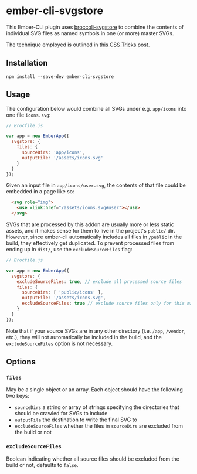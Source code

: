 # ember-cli-svgstore

This Ember-CLI plugin uses [broccoli-svgstore](https://github.com/jmarquis/broccoli-svgstore) to combine the contents
of individual SVG files as named symbols in one (or more) master SVGs.

The technique employed is outlined in [this CSS Tricks post](http://css-tricks.com/svg-sprites-use-better-icon-fonts/).

## Installation

```
npm install --save-dev ember-cli-svgstore
```

## Usage

The configuration below would combine all SVGs under e.g. `app/icons` into one file `icons.svg`:

```js
// Brocfile.js

var app = new EmberApp({
  svgstore: {
    files: {
      sourceDirs: 'app/icons',
      outputFile: '/assets/icons.svg'
    }
  }
});
```

Given an input file in `app/icons/user.svg`, the contents of that file could be embedded in a page like so:

```html
  <svg role="img">
    <use xlink:href="/assets/icons.svg#user"></use>
  </svg>
```

SVGs that are processed by this addon are usually more or less static assets, and it makes sense for them to live in the project's `public/` dir. However, since ember-cli automatically includes all files in `/public` in the build, they effectively get duplicated. To prevent processed files from ending up in `dist/`, use the `excludeSourceFiles` flag:

```js
// Brocfile.js

var app = new EmberApp({
  svgstore: {
    excludeSourceFiles: true, // exclude all processed source files
    files: {
      sourceDirs: [ 'public/icons' ],
      outputFile: '/assets/icons.svg',
      excludeSourceFiles: true // exclude source files only for this master SVG
    }
  }
});
```

Note that if your source SVGs are in any other directory (i.e. `/app`, `/vendor`, etc.), they will not automatically be included in the build, and the `excludeSourceFiles` option is not necessary.

## Options

### `files`
May be a single object or an array. Each object should have the following two keys:
 - `sourceDirs` a string or array of strings specifying the directories that should be crawled for SVGs to include
 - `outputFile` the destination to write the final SVG to
 - `excludeSourceFiles` whether the files in `sourceDirs` are excluded from the build or not


### `excludeSourceFiles`
Boolean indicating whether all source files should be excluded from the build or not, defaults to `false`.